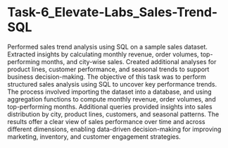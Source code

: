 # Task-6_Elevate-Labs_Sales-Trend-SQL
Performed sales trend analysis using SQL on a sample sales dataset. Extracted insights by calculating monthly revenue, order volumes, top-performing months, and city-wise sales. Created additional analyses for product lines, customer performance, and seasonal trends to support business decision-making.
The objective of this task was to perform structured sales analysis using SQL to uncover key performance trends. The process involved importing the dataset into a database, and using aggregation functions to compute monthly revenue, order volumes, and top-performing months. Additional queries provided insights into sales distribution by city, product lines, customers, and seasonal patterns. The results offer a clear view of sales performance over time and across different dimensions, enabling data-driven decision-making for improving marketing, inventory, and customer engagement strategies.

